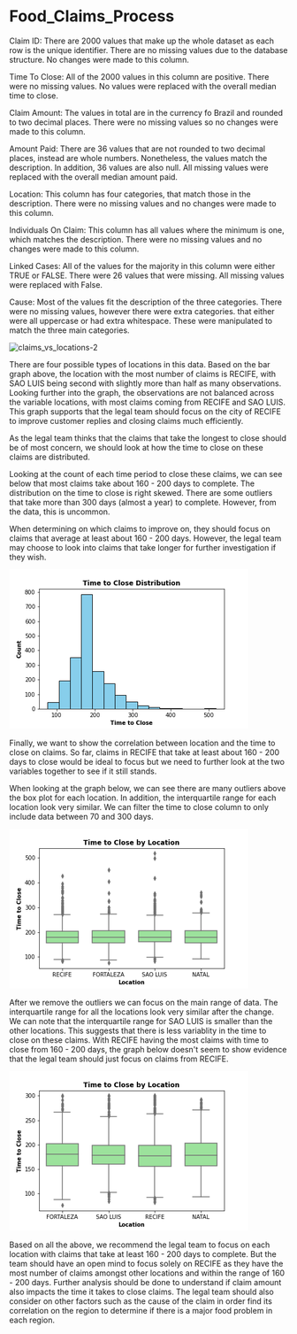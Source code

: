 # Food_Claims_Process

Claim ID: There are 2000 values that make up the whole dataset as each row is the unique identifier. There are no missing values due to the database structure. No changes were made to this column.

Time To Close: All of the 2000 values in this column are positive. There were no missing values. No values were replaced with the overall median time to close.

Claim Amount: The values in total are in the currency fo Brazil and rounded to two decimal places. There were no missing values so no changes were made to this column.

Amount Paid: There are 36 values that are not rounded to two decimal places, instead are whole numbers. Nonetheless, the values match the description. In addition, 36 values are also null. All missing values were replaced with the overall median amount paid.

Location: This column has four categories, that match those in the description. There were no missing values and no changes were made to this column.

Individuals On Claim: This column has all values where the minimum is one, which matches the description. There were no missing values and no changes were made to this column.

Linked Cases: All of the values for the majority in this column were either TRUE or FALSE. There were 26 values that were missing. All missing values were replaced with False.

Cause: Most of the values fit the description of the three categories. There were no missing values, however there were extra categories. that either were all uppercase or had extra whitespace. These were manipulated to match the three main categories.

![claims_vs_locations-2](claims_vs_locations-2.png)

There are four possible types of locations in this data. Based on the bar graph above, the location with the most number of claims is RECIFE, with SAO LUIS being second with slightly more than half as many observations. Looking further into the graph, the observations are not balanced across the variable locations, with most claims coming from RECIFE and SAO LUIS. This graph supports that the legal team should focus on the city of RECIFE to improve customer replies and closing claims much efficiently.

As the legal team thinks that the claims that take the longest to close should be of most concern, we should look at how the time to close on these claims are distributed. 

Looking at the count of each time period to close these claims, we can see below that most claims take about 160 - 200 days to complete. The distribution on the time to close is right skewed. There are some outliers that take more than 300 days (almost a year) to complete. However, from the data, this is uncommon. 

When determining on which claims to improve on, they should focus on claims that average at least about 160 - 200 days. However, the legal team may choose to look into claims that take longer for further investigation if they wish. 

![time_to_close_distribution](time_to_close_distribution.png)

Finally, we want to show the correlation between location and the time to close on claims. So far, claims in RECIFE that take at least about 160 - 200 days to close would be ideal to focus but we need to further look at the two variables together to see if it still stands.

When looking at the graph below, we can see there are many outliers above the box plot for each location. In addition, the interquartile range for each location look very similar. We can filter the time to close column to only include data between 70 and 300 days. 

![time_vs_location](time_vs_location.png)

After we remove the outliers we can focus on the main range of data. The interquartile range for all the locations look very similar after the change. We can note that the interquartile range for SAO LUIS is smaller than the other locations. This suggests that there is less variablity in the time to close on these claims. With RECIFE having the most claims with time to close from 160 - 200 days, the graph below doesn't seem to show evidence that the legal team should just focus on claims from RECIFE. 

![time_vs_location_modified](time_vs_location_modified.png)

Based on all the above, we recommend the legal team to focus on each location with claims that take at least 160 - 200 days to complete. But the team should have an open mind to focus solely on RECIFE as they have the most number of claims amongst other locations and within the range of 160 - 200 days. Further analysis should be done to understand if claim amount also impacts the time it takes to close claims. The legal team should also consider on other factors such as the cause of the claim in order find its correlation on the region to determine if there is a major food problem in each region.
